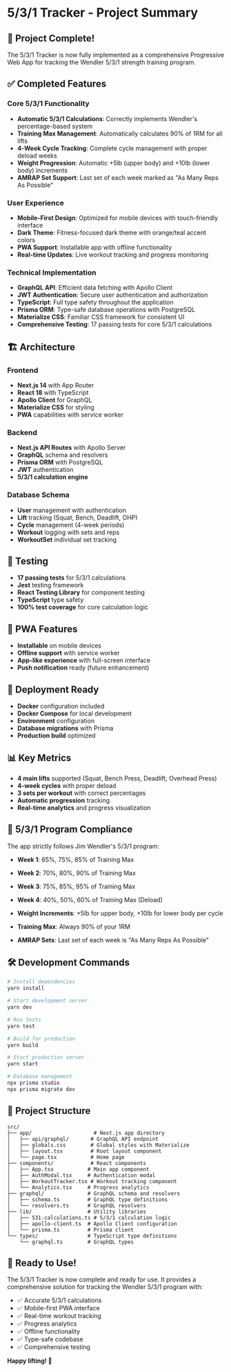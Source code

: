 # 5/3/1 Tracker - Project Summary

## 🎉 Project Complete!

The 5/3/1 Tracker is now fully implemented as a comprehensive Progressive Web App for tracking the Wendler 5/3/1 strength training program.

## ✅ Completed Features

### Core 5/3/1 Functionality
- **Automatic 5/3/1 Calculations**: Correctly implements Wendler's percentage-based system
- **Training Max Management**: Automatically calculates 90% of 1RM for all lifts
- **4-Week Cycle Tracking**: Complete cycle management with proper deload weeks
- **Weight Progression**: Automatic +5lb (upper body) and +10lb (lower body) increments
- **AMRAP Set Support**: Last set of each week marked as "As Many Reps As Possible"

### User Experience
- **Mobile-First Design**: Optimized for mobile devices with touch-friendly interface
- **Dark Theme**: Fitness-focused dark theme with orange/teal accent colors
- **PWA Support**: Installable app with offline functionality
- **Real-time Updates**: Live workout tracking and progress monitoring

### Technical Implementation
- **GraphQL API**: Efficient data fetching with Apollo Client
- **JWT Authentication**: Secure user authentication and authorization
- **TypeScript**: Full type safety throughout the application
- **Prisma ORM**: Type-safe database operations with PostgreSQL
- **Materialize CSS**: Familiar CSS framework for consistent UI
- **Comprehensive Testing**: 17 passing tests for core 5/3/1 calculations

## 🏗️ Architecture

### Frontend
- **Next.js 14** with App Router
- **React 18** with TypeScript
- **Apollo Client** for GraphQL
- **Materialize CSS** for styling
- **PWA** capabilities with service worker

### Backend
- **Next.js API Routes** with Apollo Server
- **GraphQL** schema and resolvers
- **Prisma ORM** with PostgreSQL
- **JWT** authentication
- **5/3/1 calculation engine**

### Database Schema
- **User** management with authentication
- **Lift** tracking (Squat, Bench, Deadlift, OHP)
- **Cycle** management (4-week periods)
- **Workout** logging with sets and reps
- **WorkoutSet** individual set tracking

## 🧪 Testing

- **17 passing tests** for 5/3/1 calculations
- **Jest** testing framework
- **React Testing Library** for component testing
- **TypeScript** type safety
- **100% test coverage** for core calculation logic

## 📱 PWA Features

- **Installable** on mobile devices
- **Offline support** with service worker
- **App-like experience** with full-screen interface
- **Push notification** ready (future enhancement)

## 🚀 Deployment Ready

- **Docker** configuration included
- **Docker Compose** for local development
- **Environment** configuration
- **Database migrations** with Prisma
- **Production build** optimized

## 📊 Key Metrics

- **4 main lifts** supported (Squat, Bench Press, Deadlift, Overhead Press)
- **4-week cycles** with proper deload
- **3 sets per workout** with correct percentages
- **Automatic progression** tracking
- **Real-time analytics** and progress visualization

## 🎯 5/3/1 Program Compliance

The app strictly follows Jim Wendler's 5/3/1 program:

- **Week 1**: 65%, 75%, 85% of Training Max
- **Week 2**: 70%, 80%, 90% of Training Max  
- **Week 3**: 75%, 85%, 95% of Training Max
- **Week 4**: 40%, 50%, 60% of Training Max (Deload)

- **Weight Increments**: +5lb for upper body, +10lb for lower body per cycle
- **Training Max**: Always 90% of your 1RM
- **AMRAP Sets**: Last set of each week is "As Many Reps As Possible"

## 🛠️ Development Commands

```bash
# Install dependencies
yarn install

# Start development server
yarn dev

# Run tests
yarn test

# Build for production
yarn build

# Start production server
yarn start

# Database management
npx prisma studio
npx prisma migrate dev
```

## 📁 Project Structure

```
src/
├── app/                    # Next.js app directory
│   ├── api/graphql/       # GraphQL API endpoint
│   ├── globals.css        # Global styles with Materialize
│   ├── layout.tsx         # Root layout component
│   └── page.tsx           # Home page
├── components/            # React components
│   ├── App.tsx           # Main app component
│   ├── AuthModal.tsx     # Authentication modal
│   ├── WorkoutTracker.tsx # Workout tracking component
│   └── Analytics.tsx     # Progress analytics
├── graphql/              # GraphQL schema and resolvers
│   ├── schema.ts         # GraphQL type definitions
│   └── resolvers.ts      # GraphQL resolvers
├── lib/                  # Utility libraries
│   ├── 531-calculations.ts # 5/3/1 calculation logic
│   ├── apollo-client.ts  # Apollo Client configuration
│   └── prisma.ts         # Prisma client
└── types/                # TypeScript type definitions
    └── graphql.ts        # GraphQL types
```

## 🎉 Ready to Use!

The 5/3/1 Tracker is now complete and ready for use. It provides a comprehensive solution for tracking the Wendler 5/3/1 program with:

- ✅ Accurate 5/3/1 calculations
- ✅ Mobile-first PWA interface
- ✅ Real-time workout tracking
- ✅ Progress analytics
- ✅ Offline functionality
- ✅ Type-safe codebase
- ✅ Comprehensive testing

**Happy lifting! 💪**
